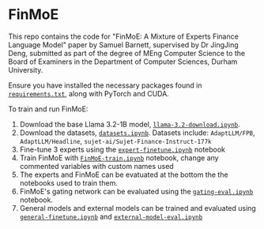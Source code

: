 # FinMoE

This repo contains the code for "FinMoE: A Mixture of Experts Finance Language Model" paper by Samuel Barnett, supervised by Dr JingJing Deng, submitted as part of the degree of MEng Computer Science to the Board of Examiners in the Department of Computer Sciences, Durham University.

Ensure you have installed the necessary packages found in [`requirements.txt`](./requirements.txt), along with PyTorch and CUDA.

To train and run FinMoE:
1. Download the base Llama 3.2-1B model, [`llama-3.2-download.ipynb`](./llama-3.2-download.ipynb).
2. Download the datasets, [`datasets.ipynb`](./datasets.ipynb). Datasets include: `AdaptLLM/FPB`, `AdaptLLM/Headline`, `sujet-ai/Sujet-Finance-Instruct-177k`
3. Fine-tune 3 experts using the [`expert-finetune.ipynb`](./expert-finetune.ipynb) notebook
4. Train FinMoE with [`FinMoE-train.ipynb`](./FinMoE-train.ipynb) notebook, change any commented variables with custom names used
5. The experts and FinMoE can be evatuated at the bottom the the notebooks used to train them.
6. FinMoE's gating network can be evaluated using the [`gating-eval.ipynb`](./gating-eval.ipynb) notebook.
7. General models and external models can be trained and evaluated using [`general-finetune.ipynb`](./general-finetune.ipynb) and [`external-model-eval.ipynb`](./external-model-eval.ipynb)